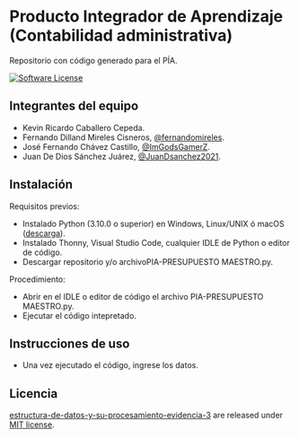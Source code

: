 # Producto Integrador de Aprendizaje (Contabilidad administrativa)
Repositorio con código generado para el PÍA.

[![Software License](https://img.shields.io/badge/license-MIT-brightgreen.svg)](LICENSE)

## Integrantes del equipo
- Kevin Ricardo Caballero Cepeda.
- Fernando Dilland Mireles Cisneros, [@fernandomireles](https://github.com/fernandomireles).
- José Fernando Chávez Castillo, [@ImGodsGamerZ](https://github.com/ImGodsGamerZ).
- Juan De Dios Sánchez Juárez, [@JuanDsanchez2021](https://github.com/JuanDsanchez2021).

## Instalación
Requisitos previos:
- Instalado Python (3.10.0 o superior) en Windows, Linux/UNIX ó macOS ([descarga](https://www.python.org/downloads/)).
- Instalado Thonny, Visual Studio Code, cualquier IDLE de Python o editor de código.
- Descargar repositorio y/o archivoPIA-PRESUPUESTO MAESTRO.py.

Procedimiento:
- Abrir en el IDLE o editor de código el archivo PIA-PRESUPUESTO MAESTRO.py.
- Ejecutar el código intepretado.

## Instrucciones de uso
- Una vez ejecutado el código, ingrese los datos.

## Licencia

[estructura-de-datos-y-su-procesamiento-evidencia-3](https://github.com/fernandomireles/contabilidad-administrativa-producto-integrador-de-aprendizaje/) are released under [MIT license](https://github.com/fernandomireles/contabilidad-administrativa-producto-integrador-de-aprendizaje/blob/main/LICENSE).
